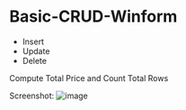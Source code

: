 # Basic-CRUD-Winform

- Insert
- Update
- Delete

Compute Total Price and Count Total Rows

Screenshot:
![image](https://user-images.githubusercontent.com/99332717/211812766-2623c3f0-b6b8-4cd6-80ab-0bbd0606725a.png)

